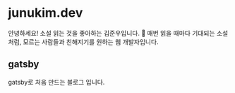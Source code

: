 # junukim.dev

안녕하세요! 소설 읽는 것을 좋아하는 김준우입니다. 🤗
매번 읽을 때마다 기대되는 소설처럼, 모르는 사람들과 친해지기를 원하는 웹 개발자입니다.

## gatsby

gatsby로 처음 만드는 블로그 입니다.
